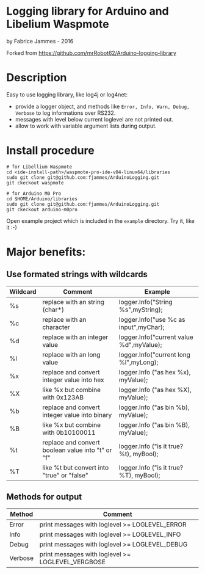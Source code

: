 # Logging library for Arduino and Libelium Waspmote
by Fabrice Jammes - 2016

Forked from https://github.com/mrRobot62/Arduino-logging-library

# Description

Easy to use logging library, like log4j or log4net:
* provide a logger object, and methods like `Error, Info, Warn, Debug, Verbose` to log informations over RS232.
* messages with level below current loglevel are not printed out.
* allow to work with variable argument lists during output.

# Install procedure 

```shell
# for Libellium Waspmote
cd <ide-install-path>/waspmote-pro-ide-v04-linux64/libraries
sudo git clone git@github.com:fjammes/ArduinoLogging.git
git ckeckout waspmote
```

```shell
# for Arduino M0 Pro
cd $HOME/Arduino/libraries
sudo git clone git@github.com:fjammes/ArduinoLogging.git
git ckeckout arduino-m0pro
```

Open example project which is included in the `example` directory. Try it, like it :-)

# Major benefits:

## Use formated strings with wildcards

|Wildcard	|Comment	|Example 			|
|-----------|-----------|-------------------|
|%s |replace with an string (char*) |logger.Info("String %s",myString); |
|%c |replace with an character |logger.Info("use %c as input",myChar); |
|%d |replace with an integer value |logger.Info("current value %d",myValue); |
|%l |replace with an long value |logger.Info("current long %l",myLong); |
|%x |replace and convert integer value into hex |logger.Info ("as hex %x), myValue); |
|%X |like %x but combine with 0x123AB |logger.Info ("as hex %X), myValue); |
|%b |replace and convert integer value into binary |logger.Info ("as bin %b), myValue); |
|%B |like %x but combine with 0b10100011 |logger.Info ("as bin %B), myValue); |
|%t |replace and convert boolean value into "t" or "f" |logger.Info ("is it true? %t), myBool); |
|%T |like %t but convert into "true" or "false" |logger.Info ("is it true? %T), myBool); |

## Methods for output

|Method |Comment |
|-------|--------|
|Error |print messages with loglevel >= LOGLEVEL_ERROR |
|Info |print messages with loglevel >= LOGLEVEL_INFO |
|Debug |print messages with loglevel >= LOGLEVEL_DEBUG |
|Verbose |print messages with loglevel >= LOGLEVEL_VERGBOSE |
